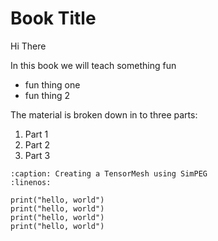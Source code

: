 <!-- #region -->
Book Title 
=====================================

Hi There

In this book we will teach something fun
- fun thing one
- fun thing 2

The material is broken down in to three parts: 
1. Part 1 
2. Part 2
3. Part 3

```{code-block} python
:caption: Creating a TensorMesh using SimPEG
:linenos:

print("hello, world")
print("hello, world")
print("hello, world")
print("hello, world")
```

<!-- #endregion -->
